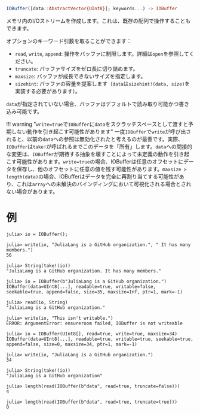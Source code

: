 ```julia
IOBuffer([data::AbstractVector{UInt8}]; keywords...) -> IOBuffer
```

メモリ内のI/Oストリームを作成します。これは、既存の配列で操作することもできます。

オプションのキーワード引数を取ることができます：

  * `read`, `write`, `append`: 操作をバッファに制限します。詳細は`open`を参照してください。
  * `truncate`: バッファサイズをゼロ長に切り詰めます。
  * `maxsize`: バッファが成長できないサイズを指定します。
  * `sizehint`: バッファの容量を提案します（`data`は`sizehint!(data, size)`を実装する必要があります）。

`data`が指定されていない場合、バッファはデフォルトで読み取り可能かつ書き込み可能です。

!!! warning "`write=true`で`IOBuffer`に`data`をスクラッチスペースとして渡すと予期しない動作を引き起こす可能性があります"
    一度`IOBuffer`で`write`が呼び出されると、以前の`data`への参照は無効化されたと考えるのが最善です。実際、`IOBuffer`は`take!`が呼ばれるまでこのデータを「所有」します。`data`への間接的な変更は、`IOBuffer`が期待する抽象を壊すことによって未定義の動作を引き起こす可能性があります。`write=true`の場合、IOBufferは任意のオフセットにデータを保存し、他のオフセットに任意の値を残す可能性があります。`maxsize > length(data)`の場合、IOBufferはデータを完全に再割り当てする可能性があり、これは`array`への未解決のバインディングにおいて可視化される場合とされない場合があります。


# 例

```jldoctest
julia> io = IOBuffer();

julia> write(io, "JuliaLang is a GitHub organization.", " It has many members.")
56

julia> String(take!(io))
"JuliaLang is a GitHub organization. It has many members."

julia> io = IOBuffer(b"JuliaLang is a GitHub organization.")
IOBuffer(data=UInt8[...], readable=true, writable=false, seekable=true, append=false, size=35, maxsize=Inf, ptr=1, mark=-1)

julia> read(io, String)
"JuliaLang is a GitHub organization."

julia> write(io, "This isn't writable.")
ERROR: ArgumentError: ensureroom failed, IOBuffer is not writeable

julia> io = IOBuffer(UInt8[], read=true, write=true, maxsize=34)
IOBuffer(data=UInt8[...], readable=true, writable=true, seekable=true, append=false, size=0, maxsize=34, ptr=1, mark=-1)

julia> write(io, "JuliaLang is a GitHub organization.")
34

julia> String(take!(io))
"JuliaLang is a GitHub organization"

julia> length(read(IOBuffer(b"data", read=true, truncate=false)))
4

julia> length(read(IOBuffer(b"data", read=true, truncate=true)))
0
```
